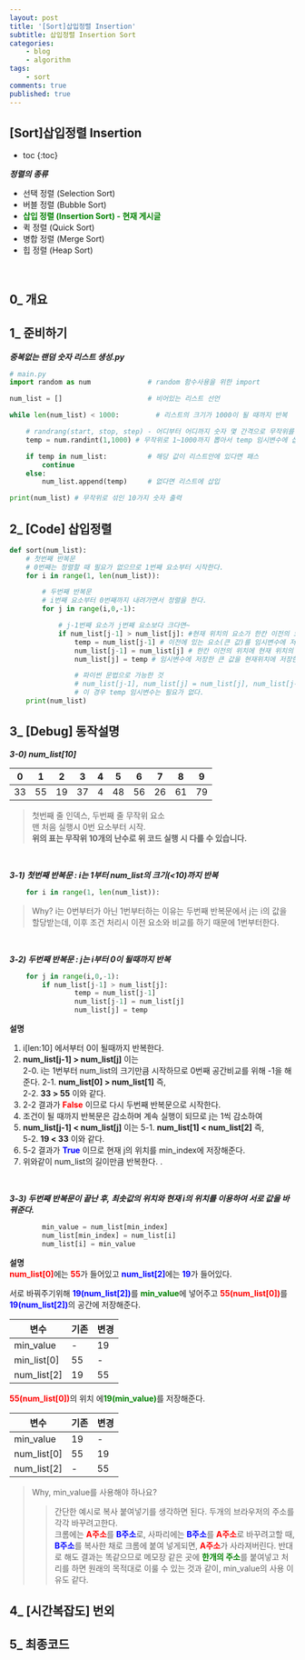 ```yaml
---
layout: post
title: '[Sort]삽입정렬 Insertion'
subtitle: 삽입정렬 Insertion Sort 
categories:
    - blog
    - algorithm
tags:
    - sort
comments: true
published: true
---
```


## [Sort]삽입정렬 Insertion
* toc
{:toc}   

***정렬의 종류***    
+ 선택 정렬 (Selection Sort)
+ 버블 정렬 (Bubble Sort)
+ <span style="color:green;font-weight:bold">삽입 정렬 (Insertion Sort) - 현재 게시글</span>
+ 퀵 정렬 (Quick Sort)
+ 병합 정렬 (Merge Sort)
+ 힙 정렬 (Heap Sort)
<br>

## 0_ 개요
## 1_ 준비하기

***중복없는 랜덤 숫자 리스트 생성.py***   
```python
# main.py
import random as num              # random 함수사용을 위한 import

num_list = []                     # 비어있는 리스트 선언

while len(num_list) < 1000:         # 리스트의 크기가 1000이 될 때까지 반복

    # randrang(start, stop, step) - 어디부터 어디까지 숫자 몇 간격으로 무작위를 뽑겠다
    temp = num.randint(1,1000) # 무작위로 1~1000까지 뽑아서 temp 임시변수에 삽입

    if temp in num_list:          # 해당 값이 리스트안에 있다면 패스
        continue
    else:
        num_list.append(temp)     # 없다면 리스트에 삽입

print(num_list) # 무작위로 섞인 10가지 숫자 출력
```

## 2_ [Code] 삽입정렬

~~~python
def sort(num_list):
    # 첫번째 반복문
    # 0번째는 정렬할 때 필요가 없으므로 1번째 요소부터 시작한다.
    for i in range(1, len(num_list)):

        # 두번째 반복문
        # i번째 요소부터 0번째까지 내려가면서 정렬을 한다.
        for j in range(i,0,-1):

            # j-1번째 요소가 j번째 요소보다 크다면~
            if num_list[j-1] > num_list[j]: #현재 위치의 요소가 한칸 이전의 요소보다 작다면 정렬을 수행한다.
                temp = num_list[j-1] # 이전에 있는 요소(큰 값)를 임시변수에 저장한다.
                num_list[j-1] = num_list[j] # 한칸 이전의 위치에 현재 위치의 요소(작은 값)를 저장한다.
                num_list[j] = temp # 임시변수에 저장한 큰 값을 현재위치에 저장한다.

                # 파이썬 문법으로 가능한 것
                # num_list[j-1], num_list[j] = num_list[j], num_list[j-1]
                # 이 경우 temp 임시변수는 필요가 없다.
    print(num_list)
~~~
## 3_ [Debug] 동작설명
***3-0) num_list[10]***

|0|1|2|3|4|5|6|7|8|9|
|---|---|---|---|---|---|---|---|---|---|
|33|55|19|37|4|48|56|26|61|79|

> 첫번째 줄 인덱스, 두번째 줄 무작위 요소   
> 맨 처음 실행시 0번 요소부터 시작.   
> **위의 표는 무작위 10개의 난수로 위 코드 실행 시 다를 수 있습니다.**

<br>

***3-1) 첫번째 반복문 : i는 1부터 num_list의 크기(<10)까지 반복***
```python
    for i in range(1, len(num_list)):
```
> Why? i는 0번부터가 아닌 1번부터하는 이유는 두번째 반복문에서 j는 i의 값을 할당받는데, 이후 조건 처리시 이전 요소와 비교를 하기 때문에 1번부터한다.

<br>

***3-2) 두번째 반복문 : j는 i부터 0이 될때까지 반복***
```python
    for j in range(i,0,-1):
        if num_list[j-1] > num_list[j]: 
                temp = num_list[j-1]
                num_list[j-1] = num_list[j]
                num_list[j] = temp
```
**설명**   
1. i[len:10] 에서부터 0이 될때까지 반복한다.
2. **num_list[j-1] > num_list[j]** 이는   
    2-0. i는 1번부터 num_list의 크기만큼 시작하므로 0번째 공간비교를 위해 -1을 해준다.
    2-1. **num_list[0] > num_list[1]** 즉,   
    2-2. **33 > 55** 이와 같다.
3. 2-2 결과가 **<span style="color:red">False</span>** 이므로 다시 두번째 반복문으로 시작한다.
4. 조건이 될 때까지 반복문은 감소하며 계속 실행이 되므로 j는 1씩 감소하여
5. **num_list[j-1] < num_list[j]** 이는
    5-1. **num_list[1] < num_list[2]** 즉,   
    5-2. **19 < 33** 이와 같다.
6. 5-2 결과가 **<span style="color:blue">True</span>** 이므로 현재 j의 위치를 min_index에 저장해준다.
7. 위와같이 num_list의 길이만큼 반복한다.
.

<br>

***3-3) 두번째 반복문이 끝난 후, 최솟값의 위치와 현재 i의 위치를 이용하여 서로 값을 바꿔준다.***
```python
        min_value = num_list[min_index] 
        num_list[min_index] = num_list[i]
        num_list[i] = min_value
```
**설명**   
<span style="color:red;font-weight:bold">num_list[0]</span>에는 <span style="color:red;font-weight:bold">55</span>가 들어있고 <span style="color:blue;font-weight:bold">num_list[2]</span>에는 <span style="color:blue;font-weight:bold">19</span>가 들어있다.

서로 바꿔주기위해 <span style="color:blue;font-weight:bold">19(num_list[2])</span>를 <span style="color:green;font-weight:bold">min_value</span>에 넣어주고 <span style="color:red;font-weight:bold">55(num_list[0])</span>를
<span style="color:blue;font-weight:bold">19(num_list[2])</span>의 공간에 저장해준다.   

|변수|기존|변경|
|---|---|---|
|min_value|-|19|
|min_list[0]|55|-|
|num_list[2]|19|55|


<span style="color:red;font-weight:bold">55(num_list[0])</span>의 위치 에<span style="color:green;font-weight:bold">19(min_value)</span>를 저장해준다.

|변수|기존|변경|
|---|---|---|
|min_value|19|-|
|num_list[0]|55|19|
|num_list[2]|-|55|


> Why, min_value를 사용해야 하나요?
> > 간단한 예시로 복사 붙여넣기를 생각하면 된다. 두개의 브라우저의 주소를 각각 바꾸려고한다.    
크롬에는 <span style="color:red;font-weight:bold">A주소</span>를 
<span style="color:blue;font-weight:bold">B주소</span>로, 
사파리에는 <span style="color:blue;font-weight:bold">B주소</span>를 
<span style="color:red;font-weight:bold">A주소</span>로 바꾸려고할 때,   
<span style="color:blue;font-weight:bold">B주소</span>를 복사한 채로 크롬에 붙여 넣게되면, <span style="color:red;font-weight:bold">A주소</span>가 사라져버린다. 반대로 해도 결과는 똑같으므로 메모장 같은 곳에 <span style="color:green;font-weight:bold">한개의 주소</span>를 붙여넣고 처리를 하면 원래의 목적대로 이룰 수 있는 것과 같이, min_value의 사용 이유도 같다.

## 4_ [시간복잡도] 번외
## 5_ 최종코드